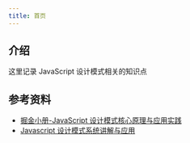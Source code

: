 ```yaml
---
title: 首页
---
```


## 介绍

这里记录 JavaScript 设计模式相关的知识点

## 参考资料
* [掘金小册-JavaScript 设计模式核心原理与应用实践](https://juejin.im/book/5c70fc83518825428d7f9dfb)
* [Javascript 设计模式系统讲解与应用](https://coding.imooc.com/class/255.html)
